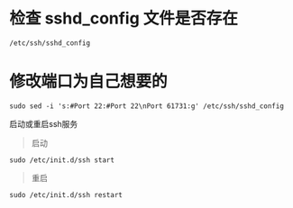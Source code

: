 # 检查 sshd_config 文件是否存在
  
  ```/etc/ssh/sshd_config```
  
# 修改端口为自己想要的

  ```sudo sed -i 's:#Port 22:#Port 22\nPort 61731:g' /etc/ssh/sshd_config```
  
  启动或重启ssh服务
  
  >启动
  
  ```sudo /etc/init.d/ssh start```

  >重启

  ```sudo /etc/init.d/ssh restart```
